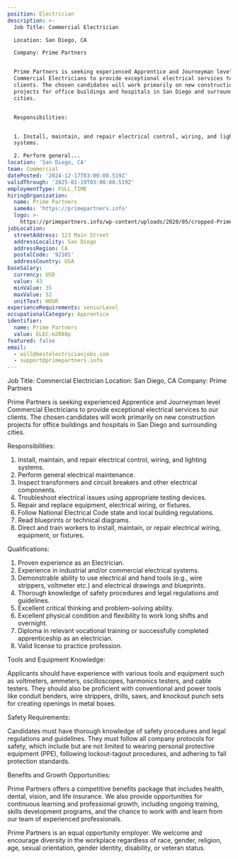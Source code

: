 ```yaml
---
position: Electrician
description: >-
  Job Title: Commercial Electrician

  Location: San Diego, CA

  Company: Prime Partners


  Prime Partners is seeking experienced Apprentice and Journeyman level
  Commercial Electricians to provide exceptional electrical services to our
  clients. The chosen candidates will work primarily on new construction
  projects for office buildings and hospitals in San Diego and surrounding
  cities.


  Responsibilities:


  1. Install, maintain, and repair electrical control, wiring, and lighting
  systems.

  2. Perform general...
location: 'San Diego, CA'
team: Commercial
datePosted: '2024-12-17T03:00:00.519Z'
validThrough: '2025-01-19T03:00:00.519Z'
employmentType: FULL_TIME
hiringOrganization:
  name: Prime Partners
  sameAs: 'https://primepartners.info'
  logo: >-
    https://primepartners.info/wp-content/uploads/2020/05/cropped-Prime-Partners-Logo-NO-BG-1-1.png
jobLocation:
  streetAddress: 123 Main Street
  addressLocality: San Diego
  addressRegion: CA
  postalCode: '92101'
  addressCountry: USA
baseSalary:
  currency: USD
  value: 43
  minValue: 35
  maxValue: 52
  unitText: HOUR
experienceRequirements: seniorLevel
occupationalCategory: Apprentice
identifier:
  name: Prime Partners
  value: ELEC-m2088p
featured: false
email:
  - will@bestelectricianjobs.com
  - support@primepartners.info
---
```




Job Title: Commercial Electrician
Location: San Diego, CA
Company: Prime Partners

Prime Partners is seeking experienced Apprentice and Journeyman level Commercial Electricians to provide exceptional electrical services to our clients. The chosen candidates will work primarily on new construction projects for office buildings and hospitals in San Diego and surrounding cities.

Responsibilities:

1. Install, maintain, and repair electrical control, wiring, and lighting systems.
2. Perform general electrical maintenance.
3. Inspect transformers and circuit breakers and other electrical components.
4. Troubleshoot electrical issues using appropriate testing devices.
5. Repair and replace equipment, electrical wiring, or fixtures.
6. Follow National Electrical Code state and local building regulations.
7. Read blueprints or technical diagrams.
8. Direct and train workers to install, maintain, or repair electrical wiring, equipment, or fixtures.

Qualifications:

1. Proven experience as an Electrician.
2. Experience in industrial and/or commercial electrical systems.
3. Demonstrable ability to use electrical and hand tools (e.g., wire strippers, voltmeter etc.) and electrical drawings and blueprints.
4. Thorough knowledge of safety procedures and legal regulations and guidelines.
5. Excellent critical thinking and problem-solving ability.
6. Excellent physical condition and flexibility to work long shifts and overnight.
7. Diploma in relevant vocational training or successfully completed apprenticeship as an electrician.
8. Valid license to practice profession.

Tools and Equipment Knowledge:

Applicants should have experience with various tools and equipment such as voltmeters, ammeters, oscilloscopes, harmonics testers, and cable testers. They should also be proficient with conventional and power tools like conduit benders, wire strippers, drills, saws, and knockout punch sets for creating openings in metal boxes.

Safety Requirements:

Candidates must have thorough knowledge of safety procedures and legal regulations and guidelines. They must follow all company protocols for safety, which include but are not limited to wearing personal protective equipment (PPE), following lockout-tagout procedures, and adhering to fall protection standards.

Benefits and Growth Opportunities:

Prime Partners offers a competitive benefits package that includes health, dental, vision, and life insurance. We also provide opportunities for continuous learning and professional growth, including ongoing training, skills development programs, and the chance to work with and learn from our team of experienced professionals.

Prime Partners is an equal opportunity employer. We welcome and encourage diversity in the workplace regardless of race, gender, religion, age, sexual orientation, gender identity, disability, or veteran status.
